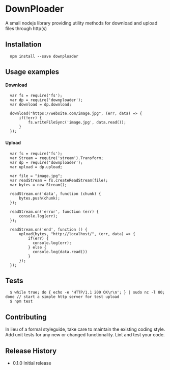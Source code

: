 DownPloader
=========

A small nodejs library providing utility methods for download and upload files through http(s)

## Installation

```
  npm install --save downploader
```

## Usage examples

#### Download

```
  var fs = require('fs');
  var dp = require('downploader');
  var download = dp.download;

  download("https://website.com/image.jpg", (err, data) => {
      if(!err) {
          fs.writeFileSync('image.jpg', data.read());
      }
  });
```

#### Upload

```
  var fs = require('fs');
  var Stream = require('stream').Transform;
  var dp = require('downploader');
  var upload = dp.upload;

  var file = "image.jpg";
  var readStream = fs.createReadStream(file);
  var bytes = new Stream();

  readStream.on('data', function (chunk) {
      bytes.push(chunk);
  });

  readStream.on('error', function (err) {
      console.log(err);
  });

  readStream.on('end', function () {
      upload(bytes, "http://localhost/", (err, data) => {
          if(err) {
            console.log(err);
          } else {
            console.log(data.read())
          }
      });
  });
```

## Tests

```
  $ while true; do { echo -e 'HTTP/1.1 200 OK\r\n'; } | sudo nc -l 80; done // start a simple http server for test upload
  $ npm test
```

## Contributing

In lieu of a formal styleguide, take care to maintain the existing coding style.
Add unit tests for any new or changed functionality. Lint and test your code.

## Release History

* 0.1.0 Initial release